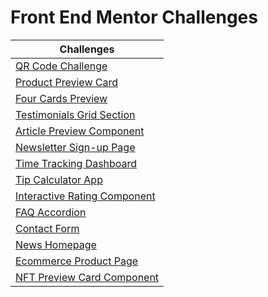 # Front End Mentor Challenges

| Challenges |
| --------  |
| [QR Code Challenge](https://14avi14.github.io/front-end-mentor-challenges/qr-code-challenge-frontendmentor/) |
| [Product Preview Card](https://14avi14.github.io/front-end-mentor-challenges/product-preview-card/) |
| [Four Cards Preview](https://14avi14.github.io/front-end-mentor-challenges/four-card-feature-section-master/) |
| [Testimonials Grid Section](https://14avi14.github.io/front-end-mentor-challenges/testimonials-grid-section-main/) |
| [Article Preview Component](https://14avi14.github.io/front-end-mentor-challenges/article-preview-component-master/) |
| [Newsletter Sign-up Page](https://14avi14.github.io/front-end-mentor-challenges/newsletter-sign-up-with-success-message-main/) |
| [Time Tracking Dashboard](https://14avi14.github.io/front-end-mentor-challenges/time-tracking-dashboard-main/) |
| [Tip Calculator App](https://14avi14.github.io/front-end-mentor-challenges/tip-calculator-app-main/) |
| [Interactive Rating Component](https://14avi14.github.io/front-end-mentor-challenges/interactive-rating-component-main/) |
| [FAQ Accordion](https://14avi14.github.io/front-end-mentor-challenges/faq-accordion-main/) |
| [Contact Form](https://14avi14.github.io/front-end-mentor-challenges/contact-form-main/) | 
| [News Homepage](https://14avi14.github.io/front-end-mentor-challenges/news-homepage-main/) |
| [Ecommerce Product Page](https://14avi14.github.io/front-end-mentor-challenges/ecommerce-product-page-main/) |
| [NFT Preview Card Component](https://14avi14.github.io/front-end-mentor-challenges/nft-preview-card-component-main/) |
